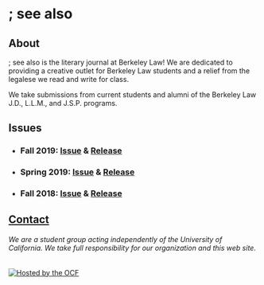 ---
---
<title>; see also</title>
<style type="text/css">
.center {
  margin: 0 auto;
  width: 500px; 
}
</style>
<div class="center">
  <h1>; see also</h1>
  <h2>About</h2>
  <p>; see also is the literary journal at Berkeley Law! We are dedicated to providing a creative outlet for Berkeley Law students and a relief from the legalese we read and write for class.</p>
  <p>We take submissions from current students and alumni of the Berkeley Law J.D., L.L.M., and J.S.P. programs.</p>
  <h2>Issues</h2>
  <ul>
    <li>
      <h3>Fall 2019: <a href="issues/0201.pdf">Issue</a> & <a href="events/0201.png">Release</a></h3>
    </li>
    <li>
      <h3>Spring 2019: <a href="issues/0102.pdf">Issue</a> & <a href="events/0102.jpg">Release</a></h3>
    </li>
    <li>
      <h3>Fall 2018: <a href="issues/0101.pdf">Issue</a> & <a href="events/0101.png">Release</a></h3>
    </li>
  </ul>
  <h2><a href="mailto:seealsoliteraryjournal@gmail.com">Contact</a></h2>
  <h6>We are a student group acting independently of the University of California. We take full responsibility for our organization and this web site.</h6>
  <a href="https://www.ocf.berkeley.edu">
    <img src="https://www.ocf.berkeley.edu/hosting-logos/ocf-hosted-penguin.svg" alt="Hosted by the OCF" style="border: 0;" />
  </a>
</div>
